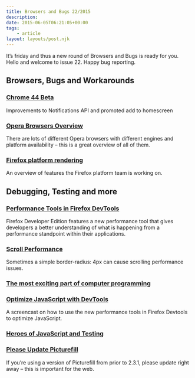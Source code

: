 ```yaml
---
title: Browsers and Bugs 22/2015
description: 
date: 2015-06-05T06:21:05+00:00
tags:
    - article
layout: layouts/post.njk
---
```


It’s friday and thus a new round of Browsers and Bugs is ready for you. Hello and welcome to issue 22. Happy bug reporting.

Browsers, Bugs and Workarounds
------------------------------

### [Chrome 44 Beta](http://blog.chromium.org/2015/06/chrome-44-beta-improvements-to.html)

Improvements to Notifications API and promoted add to homescreen

### [Opera Browsers Overview](https://dev.opera.com/articles/browsers-modes-engines/)

There are lots of different Opera browsers with different engines and platform availability – this is a great overview of all of them.

### [Firefox platform rendering](http://junglecode.net/firefox-platform-rendering-current-work/)

An overview of features the Firefox platform team is working on.

Debugging, Testing and more
---------------------------

### [Performance Tools in Firefox DevTools](https://hacks.mozilla.org/2015/06/new-performance-tools-in-firefox-developer-edition-40/)

Firefox Developer Edition features a new performance tool that gives developers a better understanding of what is happening from a performance standpoint within their applications.

### [Scroll Performance](http://wijmo.com/fix-flexgrid-scroll-performance-in-ie-with-this-one-weird-trick/)

Sometimes a simple border-radius: 4px can cause scrolling performance issues.

### [The most exciting part of computer programming](https://twitter.com/neillyneil/status/604920707680731137/photo/1)

### [Optimize JavaScript with DevTools](https://hacks.mozilla.org/2015/06/power-surge-optimize-the-javascript-in-this-html5-game-using-firefox-developer-edition/)

A screencast on how to use the new performance tools in Firefox Devtools to optimize JavaScript.

### [Heroes of JavaScript and Testing](http://dm.gl/2015/05/29/heroes-of-javascript-and-testing/)

### [Please Update Picturefill](https://css-tricks.com/please-update-picturefill/)

If you’re using a version of Picturefill from prior to 2.3.1, please update right away – this is important for the web.
